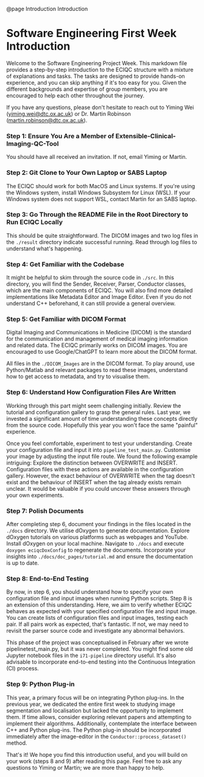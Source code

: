 @page Introduction Introduction

# Software Engineering First Week Introduction

Welcome to the Software Engineering Project Week. This markdown file provides a step-by-step introduction to the ECIQC structure with a mixture of explanations and tasks. The tasks are designed to provide hands-on experience, and you can skip anything if it's too easy for you. Given the different backgrounds and expertise of group members, you are encouraged to help each other throughout the journey.

If you have any questions, please don't hesitate to reach out to Yiming Wei (yiming.wei@dtc.ox.ac.uk) or Dr. Martin Robinson (martin.robinson@dtc.ox.ac.uk).

### Step 1: Ensure You Are a Member of Extensible-Clinical-Imaging-QC-Tool
You should have all received an invitation. If not, email Yiming or Martin.

### Step 2: Git Clone to Your Own Laptop or SABS Laptop
The ECIQC should work for both MacOS and Linux systems. If you're using the Windows system, install Windows Subsystem for Linux (WSL). If your Windows system does not support WSL, contact Martin for an SABS laptop.

### Step 3: Go Through the README File in the Root Directory to Run ECIQC Locally
This should be quite straightforward. The DICOM images and two log files in the `./result` directory indicate successful running. Read through log files to understand what's happening.

### Step 4: Get Familiar with the Codebase
It might be helpful to skim through the source code in `./src`. In this directory, you will find the Sender, Receiver, Parser, Conductor classes, which are the main components of ECIQC. You will also find more detailed implementations like Metadata Editor and Image Editor. Even if you do not understand C++ beforehand, it can still provide a general overview.

### Step 5: Get Familiar with DICOM Format
Digital Imaging and Communications in Medicine (DICOM) is the standard for the communication and management of medical imaging information and related data. The ECIQC primarily works on DICOM images. You are encouraged to use Google/ChatGPT to learn more about the DICOM format.

All files in the `./DICOM_Images` are in the DICOM format. To play around, use Python/Matlab and relevant packages to read these images, understand how to get access to metadata, and try to visualise them.

### Step 6: Understand How Configuration Files Are Written
Working through this part might seem challenging initially. Review the tutorial and configuration gallery to grasp the general rules. Last year, we invested a significant amount of time understanding these concepts directly from the source code. Hopefully this year you won't face the same "painful" experience.

Once you feel comfortable, experiment to test your understanding. Create your configuration file and input it into `pipeline_test_main.py`. Customise your image by adjusting the input file route. We found the following example intriguing:
Explore the distinction between OVERWRITE and INSERT. Configuration files with these actions are available in the configuration gallery. However, the exact behaviour of OVERWRITE when the tag doesn't exist and the behaviour of INSERT when the tag already exists remain unclear. It would be valuable if you could uncover these answers through your own experiments.

### Step 7: Polish Documents
After completing step 6, document your findings in the files located in the `./docs` directory. We utilise dOxygen to generate documentation. Explore dOxygen tutorials on various platforms such as webpages and YouTube. Install dOxygen on your local machine. Navigate to `./docs` and execute `doxygen eciqcDoxConfig` to regenerate the documents. Incorporate your insights into `./docs/doc_pages/tutorial.md` and ensure the documentation is up to date.

### Step 8: End-to-End Testing
By now, in step 6, you should understand how to specify your own configuration file and input images when running Python scripts. Step 8 is an extension of this understanding. Here, we aim to verify whether ECIQC behaves as expected with your specified configuration file and input image. You can create lists of configuration files and input images, testing each pair. If all pairs work as expected, that's fantastic. If not, we may need to revisit the parser source code and investigate any abnormal behaviors.

This phase of the project was conceptualised in February after we wrote pipelinetest_main.py, but it was never completed. You might find some old Jupyter notebook files in the `i71-pipeline` directory useful. It's also advisable to incorporate end-to-end testing into the Continuous Integration (CI) process.


### Step 9: Python Plug-in
This year, a primary focus will be on integrating Python plug-ins. In the previous year, we dedicated the entire first week to studying image segmentation and localisation but lacked the opportunity to implement them. If time allows, consider exploring relevant papers and attempting to implement their algorithms. Additionally, contemplate the interface between C++ and Python plug-ins. The Python plug-in should be incorporated immediately after the image-editor in the `Conductor::process_dataset()` method.

That's it! We hope you find this introduction useful, and you will build on your work (steps 8 and 9) after reading this page. Feel free to ask any questions to Yiming or Martin; we are more than happy to help.
